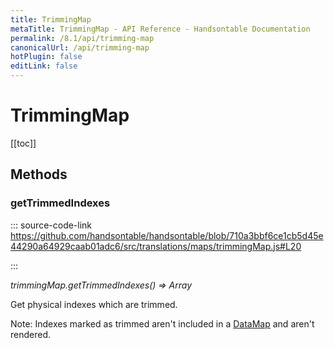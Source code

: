 ```yaml
---
title: TrimmingMap
metaTitle: TrimmingMap - API Reference - Handsontable Documentation
permalink: /8.1/api/trimming-map
canonicalUrl: /api/trimming-map
hotPlugin: false
editLink: false
---
```


# TrimmingMap

[[toc]]
## Methods

### getTrimmedIndexes
  
::: source-code-link https://github.com/handsontable/handsontable/blob/710a3bbf6ce1cb5d45e44290a64929caab01adc6/src/translations/maps/trimmingMap.js#L20

:::

_trimmingMap.getTrimmedIndexes() ⇒ Array_

Get physical indexes which are trimmed.

Note: Indexes marked as trimmed aren't included in a [DataMap](@/api/dataMap.md) and aren't rendered.


